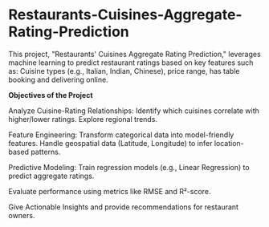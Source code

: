 # Restaurants-Cuisines-Aggregate-Rating-Prediction
This project, "Restaurants' Cuisines Aggregate Rating Prediction," leverages machine learning to predict restaurant ratings based on key features such as: Cuisine types (e.g., Italian, Indian, Chinese), price range, has table booking and delivering online.

**Objectives of the Project**

Analyze Cuisine-Rating Relationships: Identify which cuisines correlate with higher/lower ratings. Explore regional trends.

Feature Engineering: Transform categorical data into model-friendly features. Handle geospatial data (Latitude, Longitude) to infer location-based patterns.

Predictive Modeling: Train regression models (e.g., Linear Regression) to predict aggregate ratings.

Evaluate performance using metrics like RMSE and R²-score.

Give Actionable Insights and provide recommendations for restaurant owners.
